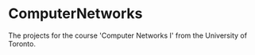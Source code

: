 # ComputerNetworks
The projects for the course 'Computer Networks I' from the University of Toronto.
